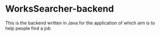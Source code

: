 # WorksSearcher-backend
This is the backend written in Java for the application of which aim is to help people find a job
